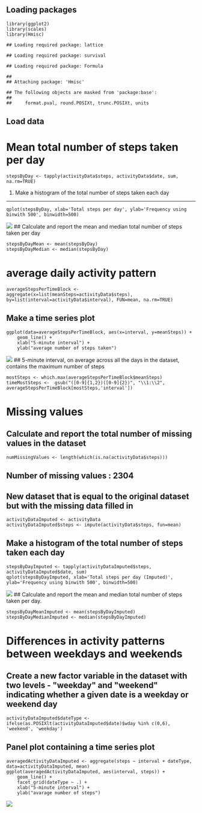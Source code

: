 Loading packages
----------------

    library(ggplot2)
    library(scales)
    library(Hmisc)

    ## Loading required package: lattice

    ## Loading required package: survival

    ## Loading required package: Formula

    ## 
    ## Attaching package: 'Hmisc'

    ## The following objects are masked from 'package:base':
    ## 
    ##     format.pval, round.POSIXt, trunc.POSIXt, units

Load data
---------

Mean total number of steps taken per day
========================================

    stepsByDay <- tapply(activityData$steps, activityData$date, sum, na.rm=TRUE)

1. Make a histogram of the total number of steps taken each day
---------------------------------------------------------------

    qplot(stepsByDay, xlab='Total steps per day', ylab='Frequency using binwith 500', binwidth=500)

![](PA1_template_files/figure-markdown_strict/unnamed-chunk-3-1.png)
\#\# Calculate and report the mean and median total number of steps
taken per day

    stepsByDayMean <- mean(stepsByDay)
    stepsByDayMedian <- median(stepsByDay)

average daily activity pattern
==============================

    averageStepsPerTimeBlock <- aggregate(x=list(meanSteps=activityData$steps), by=list(interval=activityData$interval), FUN=mean, na.rm=TRUE)

Make a time series plot
-----------------------

    ggplot(data=averageStepsPerTimeBlock, aes(x=interval, y=meanSteps)) +
        geom_line() +
        xlab("5-minute interval") +
        ylab("average number of steps taken")

![](PA1_template_files/figure-markdown_strict/unnamed-chunk-6-1.png)
\#\# 5-minute interval, on average across all the days in the dataset,
contains the maximum number of steps

    mostSteps <- which.max(averageStepsPerTimeBlock$meanSteps)
    timeMostSteps <-  gsub("([0-9]{1,2})([0-9]{2})", "\\1:\\2", averageStepsPerTimeBlock[mostSteps,'interval'])

Missing values
==============

Calculate and report the total number of missing values in the dataset
----------------------------------------------------------------------

    numMissingValues <- length(which(is.na(activityData$steps)))

Number of missing values : 2304
-------------------------------

New dataset that is equal to the original dataset but with the missing data filled in
-------------------------------------------------------------------------------------

    activityDataImputed <- activityData
    activityDataImputed$steps <- impute(activityData$steps, fun=mean)

Make a histogram of the total number of steps taken each day
------------------------------------------------------------

    stepsByDayImputed <- tapply(activityDataImputed$steps, activityDataImputed$date, sum)
    qplot(stepsByDayImputed, xlab='Total steps per day (Imputed)', ylab='Frequency using binwith 500', binwidth=500)

![](PA1_template_files/figure-markdown_strict/unnamed-chunk-10-1.png)
\#\# Calculate and report the mean and median total number of steps
taken per day.

    stepsByDayMeanImputed <- mean(stepsByDayImputed)
    stepsByDayMedianImputed <- median(stepsByDayImputed)

Differences in activity patterns between weekdays and weekends
==============================================================

Create a new factor variable in the dataset with two levels - "weekday" and "weekend" indicating whether a given date is a weekday or weekend day
-------------------------------------------------------------------------------------------------------------------------------------------------

    activityDataImputed$dateType <-  ifelse(as.POSIXlt(activityDataImputed$date)$wday %in% c(0,6), 'weekend', 'weekday')

Panel plot containing a time series plot
----------------------------------------

    averagedActivityDataImputed <- aggregate(steps ~ interval + dateType, data=activityDataImputed, mean)
    ggplot(averagedActivityDataImputed, aes(interval, steps)) + 
        geom_line() + 
        facet_grid(dateType ~ .) +
        xlab("5-minute interval") + 
        ylab("avarage number of steps")

![](PA1_template_files/figure-markdown_strict/unnamed-chunk-13-1.png)
